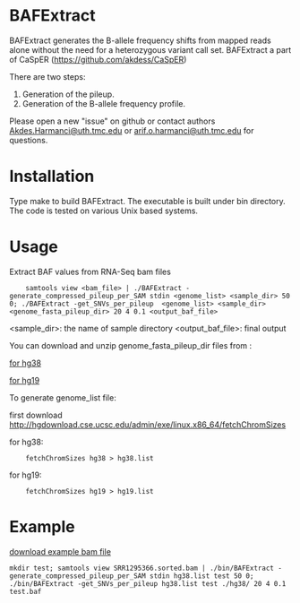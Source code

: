 # BAFExtract

BAFExtract generates the B-allele frequency shifts from mapped reads alone without the need for a heterozygous variant call set. BAFExtract a part of CaSpER (https://github.com/akdess/CaSpER) 

There are two steps:
1. Generation of the pileup.
2. Generation of the B-allele frequency profile.

Please open a new "issue" on github or contact authors Akdes.Harmanci@uth.tmc.edu or arif.o.harmanci@uth.tmc.edu for questions.

# Installation

Type make to build BAFExtract. The executable is built under bin directory. The code is tested on various Unix based systems.

# Usage 

Extract BAF values from RNA-Seq bam files
	
```{bash}
	samtools view <bam_file> | ./BAFExtract -generate_compressed_pileup_per_SAM stdin <genome_list> <sample_dir> 50 0; ./BAFExtract -get_SNVs_per_pileup  <genome_list> <sample_dir> <genome_fasta_pileup_dir> 20 4 0.1 <output_baf_file>
```
<sample_dir>: the name of sample directory
<output_baf_file>: final output

You can download and unzip genome_fasta_pileup_dir files from : 

[for hg38](https://www.dropbox.com/s/ysrcfcnk7z8gyit/hg38.zip?dl=0)

[for hg19](https://www.dropbox.com/s/a3u8f2f8ufm5wdj/hg19.zip?dl=0)
	
To generate genome_list file: 

first download http://hgdownload.cse.ucsc.edu/admin/exe/linux.x86_64/fetchChromSizes

for hg38:
```{bash}
	fetchChromSizes hg38 > hg38.list
```
	
for hg19: 
```{bash}
	fetchChromSizes hg19 > hg19.list
```
# Example
[download example bam file](https://www.dropbox.com/s/1vl6iip0b8jwu66/SRR1295366.sorted.bam?dl=0)

```{bash} 
mkdir test; samtools view SRR1295366.sorted.bam | ./bin/BAFExtract -generate_compressed_pileup_per_SAM stdin hg38.list test 50 0; ./bin/BAFExtract -get_SNVs_per_pileup hg38.list test ./hg38/ 20 4 0.1 test.baf
```
